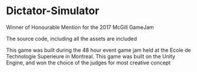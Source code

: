# Dictator-Simulator
Winner of Honourable Mention for the 2017 McGill GameJam

The source code, including all the assets are included

This game was built during the 48 hour event game jam held at the Ecole de Technologie Superieure in Montreal.
This game was built on the Unity Engine, and won the choice of the judges for most creative concept
